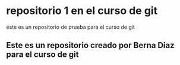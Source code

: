 # repositorio 1 en el curso de git
este es un repositorio de prueba para el curso de git

## Este es un repositorio creado por Berna Diaz para el curso de git

